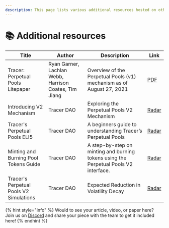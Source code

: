 ```yaml
---
description: This page lists various additional resources hosted on other websites
---
```


# 📚 Additional resources

| Title                                   | Author                                                | Description                                                                          | Link                                                                                                 |
| --------------------------------------- | ----------------------------------------------------- | ------------------------------------------------------------------------------------ | ---------------------------------------------------------------------------------------------------- |
| Tracer: Perpetual Pools Litepaper       | Ryan Garner, Lachlan Webb, Harrison Coates, Tim Jiang | Overview of the Perpetual Pools (v1) mechanism as of August 27, 2021                 | [PDF](https://tracer.finance/static/Tracer%20Perpetual%20Pools-efc7c29f638cb788832aafe0f41c07bd.pdf) |
| Introducing V2 Mechanism                | Tracer DAO                                            | Exploring the Perpetual Pools V2 Mechanism                                           | [Radar](https://tracer.finance/radar/v2-mechanism/)                                                  |
| Tracer's Perpetual Pools ELI5           | Tracer DAO                                            | A beginners guide to understanding Tracer’s Perpetual Pools                          | [Radar](https://tracer.finance/radar/tracer-perpetual-pools-eli5/)                                   |
| Minting and Burning Pool Tokens Guide   | Tracer DAO                                            | A step-by-step on minting and burning tokens using the Perpetual Pools V2 interface. | [Radar](https://tracer.finance/radar/minting-burning/)                                               |
| Tracer's Perpetual Pools V2 Simulations | Tracer DAO                                            | Expected Reduction in Volatility Decay                                               | [Radar](https://tracer.finance/radar/v2-simulations/)                                                |

{% hint style="info" %}
Would to see your article, video, or paper here? Join us on [Discord](https://discord.gg/TracerDAO) and share your piece with the team to get it included here!
{% endhint %}
